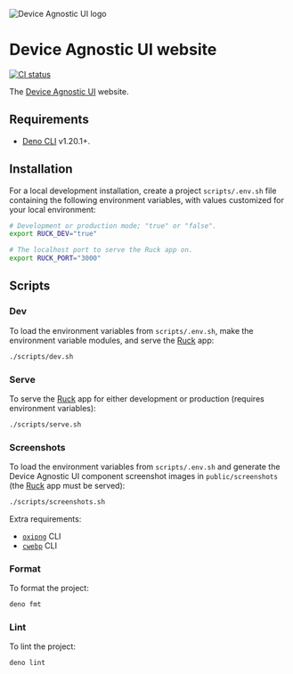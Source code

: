 ![Device Agnostic UI logo](https://cdn.jsdelivr.net/gh/jaydenseric/device-agnostic-ui/device-agnostic-ui-logo.svg)

# Device Agnostic UI website

[![CI status](https://github.com/jaydenseric/device-agnostic-ui-website/workflows/CI/badge.svg)](https://github.com/jaydenseric/device-agnostic-ui-website/actions)

The [Device Agnostic UI](https://github.com/jaydenseric/device-agnostic-ui)
website.

## Requirements

- [Deno CLI](https://deno.land/#installation) v1.20.1+.

## Installation

For a local development installation, create a project `scripts/.env.sh` file
containing the following environment variables, with values customized for your
local environment:

```sh
# Development or production mode; "true" or "false".
export RUCK_DEV="true"

# The localhost port to serve the Ruck app on.
export RUCK_PORT="3000"
```

## Scripts

### Dev

To load the environment variables from `scripts/.env.sh`, make the environment
variable modules, and serve the [Ruck](https://ruck.tech) app:

```sh
./scripts/dev.sh
```

### Serve

To serve the [Ruck](https://ruck.tech) app for either development or production
(requires environment variables):

```sh
./scripts/serve.sh
```

### Screenshots

To load the environment variables from `scripts/.env.sh` and generate the Device
Agnostic UI component screenshot images in `public/screenshots` (the
[Ruck](https://ruck.tech) app must be served):

```sh
./scripts/screenshots.sh
```

Extra requirements:

- [`oxipng`](https://github.com/shssoichiro/oxipng) CLI
- [`cwebp`](https://github.com/webmproject/libwebp) CLI

### Format

To format the project:

```sh
deno fmt
```

### Lint

To lint the project:

```sh
deno lint
```
